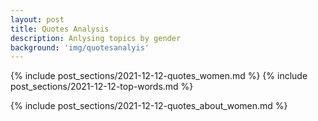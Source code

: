 ```yaml
---
layout: post
title: Quotes Analysis
description: Anlysing topics by gender
background: 'img/quotesanalyis'
---
```



{% include post_sections/2021-12-12-quotes_women.md %}
{% include post_sections/2021-12-12-top-words.md %}

{% include post_sections/2021-12-12-quotes_about_women.md %}
